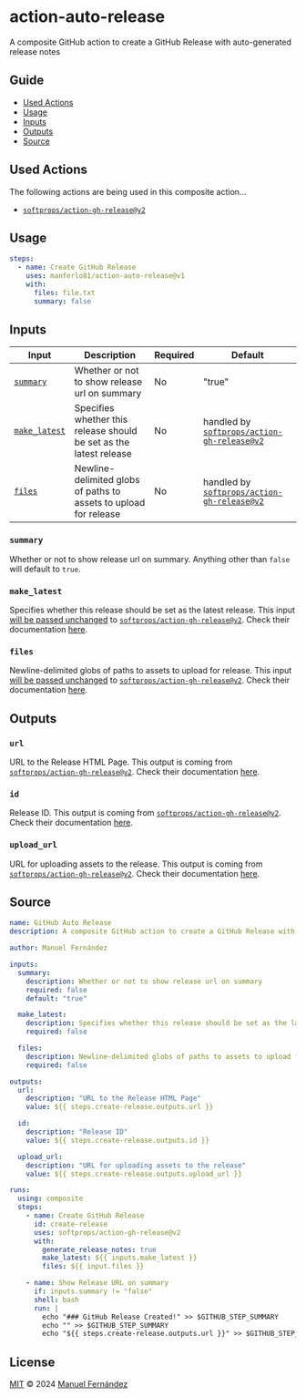 # action-auto-release

A composite GitHub action to create a GitHub Release with auto-generated release notes

## Guide

* [Used Actions](#used-actions)
* [Usage](#usage)
* [Inputs](#inputs)
* [Outputs](#outputs)
* [Source](#source)

## Used Actions

The following actions are being used in this composite action...

* [`softprops/action-gh-release@v2`](https://github.com/softprops/action-gh-release/tree/v2)

## Usage

```yaml
steps:
  - name: Create GitHub Release
    uses: manferlo81/action-auto-release@v1
    with:
      files: file.txt
      summary: false
```

## Inputs

| Input | Description | Required | Default |
| ----- | ----------- | -------- | ------- |
| [`summary`](#summary) | Whether or not to show release url on summary | No | "true" |
| [`make_latest`](#make_latest) | Specifies whether this release should be set as the latest release | No | handled by [`softprops/action-gh-release@v2`](https://github.com/softprops/action-gh-release/tree/v2?tab=readme-ov-file#inputs)  |
| [`files`](#files) | Newline-delimited globs of paths to assets to upload for release | No | handled by [`softprops/action-gh-release@v2`](https://github.com/softprops/action-gh-release/tree/v2?tab=readme-ov-file#inputs) |

### `summary`

Whether or not to show release url on summary. Anything other than `false` will default to `true`.

### `make_latest`

Specifies whether this release should be set as the latest release. This input [will be passed unchanged](#source) to [`softprops/action-gh-release@v2`](https://github.com/softprops/action-gh-release/tree/v2). Check their documentation [here](https://github.com/softprops/action-gh-release/tree/v2?tab=readme-ov-file#inputs).

### `files`

Newline-delimited globs of paths to assets to upload for release. This input [will be passed unchanged](#source) to [`softprops/action-gh-release@v2`](https://github.com/softprops/action-gh-release/tree/v2). Check their documentation [here](https://github.com/softprops/action-gh-release/tree/v2?tab=readme-ov-file#inputs).

## Outputs

### `url`

URL to the Release HTML Page. This output is coming from [`softprops/action-gh-release@v2`](https://github.com/softprops/action-gh-release/tree/v2). Check their documentation [here](https://github.com/softprops/action-gh-release/tree/v2?tab=readme-ov-file#outputs).

### `id`

Release ID. This output is coming from [`softprops/action-gh-release@v2`](https://github.com/softprops/action-gh-release/tree/v2). Check their documentation [here](https://github.com/softprops/action-gh-release/tree/v2?tab=readme-ov-file#outputs).

### `upload_url`

URL for uploading assets to the release. This output is coming from [`softprops/action-gh-release@v2`](https://github.com/softprops/action-gh-release/tree/v2). Check their documentation [here](https://github.com/softprops/action-gh-release/tree/v2?tab=readme-ov-file#outputs).

## Source

```yaml
name: GitHub Auto Release
description: A composite GitHub action to create a GitHub Release with auto-generated release notes

author: Manuel Fernández

inputs:
  summary:
    description: Whether or not to show release url on summary
    required: false
    default: "true"

  make_latest:
    description: Specifies whether this release should be set as the latest release.
    required: false

  files:
    description: Newline-delimited globs of paths to assets to upload for release
    required: false

outputs:
  url:
    description: "URL to the Release HTML Page"
    value: ${{ steps.create-release.outputs.url }}

  id:
    description: "Release ID"
    value: ${{ steps.create-release.outputs.id }}

  upload_url:
    description: "URL for uploading assets to the release"
    value: ${{ steps.create-release.outputs.upload_url }}

runs:
  using: composite
  steps:
    - name: Create GitHub Release
      id: create-release
      uses: softprops/action-gh-release@v2
      with:
        generate_release_notes: true
        make_latest: ${{ inputs.make_latest }}
        files: ${{ input.files }}

    - name: Show Release URL on summary
      if: inputs.summary != "false"
      shell: bash
      run: |
        echo "### GitHub Release Created!" >> $GITHUB_STEP_SUMMARY
        echo "" >> $GITHUB_STEP_SUMMARY
        echo "${{ steps.create-release.outputs.url }}" >> $GITHUB_STEP_SUMMARY
```

## License

[MIT](./LICENSE) &copy; 2024 [Manuel Fernández](https://github.com/manferlo81)
